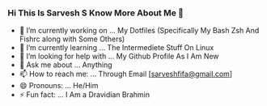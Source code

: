 ### Hi This Is Sarvesh S Know More About Me 👋



- 🔭 I’m currently working on ... My Dotfiles (Specifically My Bash Zsh And Fishrc along with Some Others)
- 🌱 I’m currently learning ... The Intermediete Stuff On Linux
- 🤔 I’m looking for help with ... My Github Profile As I Am New
- 💬 Ask me about ... Anything
- 📫 How to reach me: ... Through Email [sarveshfifa@gmail.com]
- 😄 Pronouns: ... He/Him
- ⚡ Fun fact: ... I Am a Dravidian Brahmin
